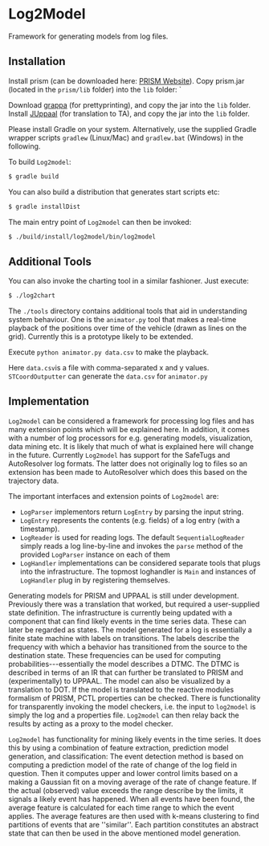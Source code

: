 # Log2Model
Framework for generating models from log files.

## Installation 
Install prism (can be downloaded here: [PRISM Website](http://www.prismmodelchecker.org/download.php)). Copy prism.jar (located in the `prism/lib` folder) into the `lib` folder:
`

Download [grappa](http://www2.research.att.com/~john/Grappa/grappa.tgz) (for prettyprinting), and copy the jar into the `lib` folder.
Install [JUppaal](https://github.com/ksluckow/JUppaal) (for translation to TA), and copy the jar into the `lib` folder.

Please install Gradle on your system. Alternatively, use the supplied Gradle wrapper scripts `gradlew` (Linux/Mac) and `gradlew.bat` (Windows) in the following.

To build `Log2model`:
```bash
$ gradle build
```
You can also build a distribution that generates start scripts etc:
```bash
$ gradle installDist
```
The main entry point of `Log2model` can then be invoked: 
```bash
$ ./build/install/log2model/bin/log2model
```

## Additional Tools
You can also invoke the charting tool in a similar fashioner. Just execute:
```bash
$ ./log2chart
```

The `./tools` directory contains additional tools that aid in understanding system behaviour. 
One is the `animator.py` tool that makes a real-time playback of the positions over time of the vehicle (drawn as lines on the grid). Currently this is a prototype likely to be extended.

Execute `python animator.py data.csv` to make the playback.

Here `data.csv`is a file with comma-separated x and y values.
`STCoordOutputter` can generate the `data.csv` for `animator.py`

## Implementation
`Log2model` can be considered a framework for processing log files and has many extension points which will be explained here. In addition, it comes with a number of log processors for e.g. generating models, visualization, data mining etc.
It is likely that much of what is explained here will change in the future.
Currently `Log2model` has support for the SafeTugs and AutoResolver log formats. The latter does not originally log to files so an extension has been made to AutoResolver which does this based on the trajectory data.

The important interfaces and extension points of `Log2model` are:
* `LogParser` implementors return `LogEntry` by parsing the input string.
* `LogEntry` represents the contents (e.g. fields) of a log entry (with a timestamp).
* `LogReader` is used for reading logs. The default `SequentialLogReader` simply reads a log line-by-line and invokes the `parse` method of the provided `LogParser` instance on each of them
* `LogHandler` implementations can be considered separate tools that plugs into the infrastructure. The topmost loghandler is `Main` and instances of `LogHandler` plug in by registering themselves.

Generating models for PRISM and UPPAAL is still under development. Previously there was a translation that worked, but required a user-supplied state definition. The infrastructure is currently being updated with a component that can find likely events in the time series data. These can later be regarded as states.
The model generated for a log is essentially a finite state machine with labels on transitions. The labels describe the frequency with which a behavior has transitioned from the source to the destination state. These frequencies can be used for computing probabilities---essentially the model describes a DTMC. The DTMC is described in terms of an IR that can further be translated to PRISM and (experimentally) to UPPAAL. The model can also be visualized by a translation to DOT. If the model is translated to the reactive modules formalism of PRISM, PCTL properties can be checked. There is functionality for transparently invoking the model checkers, i.e. the input to `log2model` is simply the log and a properties file. `Log2model` can then relay back the results by acting as a proxy to the model checker.

`Log2model` has functionality for mining likely events in the time series. It does this by using a combination of feature extraction, prediction model generation, and classification: The event detection method is based on computing a prediction model of the rate of change of the log field in question. Then it computes upper and lower control limits based on a making a Gaussian fit on a moving average of the rate of change feature. If the actual (observed) value exceeds the range describe by the limits, it signals a likely event has happened.
When all events have been found, the average feature is calculated for each time range to which the event applies. The average features are then used with k-means clustering to find partitions of events that are ''similar''. Each partition constitutes an abstract state that can then be used in the above mentioned model generation. 
